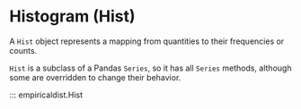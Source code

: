 # Histogram (Hist)

A `Hist` object represents a mapping from quantities to their frequencies or counts.

`Hist` is a subclass of a Pandas `Series`, so it has all `Series` methods, although some are overridden to change their behavior.

::: empiricaldist.Hist
